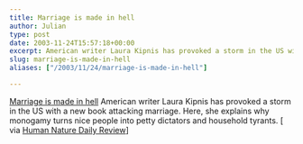 ```yaml
---
title: Marriage is made in hell
author: Julian
type: post
date: 2003-11-24T15:57:18+00:00
excerpt: American writer Laura Kipnis has provoked a storm in the US with a new book attacking marriage. Here, she explains why monogamy turns nice people into petty dictators and household tyrants
slug: marriage-is-made-in-hell 
aliases: ["/2003/11/24/marriage-is-made-in-hell"]

---
```

[Marriage is made in hell][1] American writer Laura Kipnis has provoked a storm in the US with a new book attacking marriage. Here, she explains why monogamy turns nice people into petty dictators and household tyrants. [ via [Human Nature Daily Review][2]]

 [1]: https://observer.guardian.co.uk/comment/story/0,6903,1037049,00.html
 [2]: https://human-nature.com/nibbs/